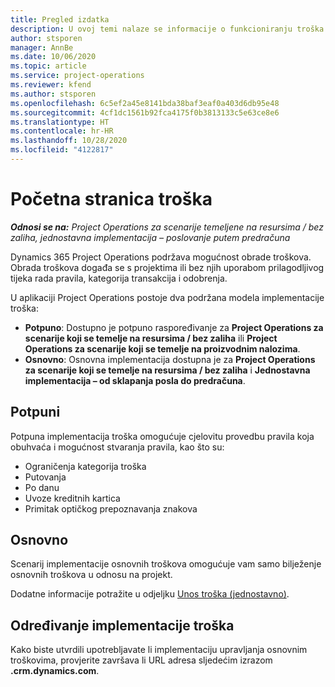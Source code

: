 ```yaml
---
title: Pregled izdatka
description: U ovoj temi nalaze se informacije o funkcioniranju troška u aplikaciji Project Operations.
author: stsporen
manager: AnnBe
ms.date: 10/06/2020
ms.topic: article
ms.service: project-operations
ms.reviewer: kfend
ms.author: stsporen
ms.openlocfilehash: 6c5ef2a45e8141bda38baf3eaf0a403d6db95e48
ms.sourcegitcommit: 4cf1dc1561b92fca4175f0b3813133c5e63ce8e6
ms.translationtype: HT
ms.contentlocale: hr-HR
ms.lasthandoff: 10/28/2020
ms.locfileid: "4122817"
---
```

# <a name="expense-home-page"></a>Početna stranica troška

_**Odnosi se na:** Project Operations za scenarije temeljene na resursima / bez zaliha, jednostavna implementacija – poslovanje putem predračuna_


Dynamics 365 Project Operations podržava mogućnost obrade troškova. Obrada troškova događa se s projektima ili bez njih uporabom prilagodljivog tijeka rada pravila, kategorija transakcija i odobrenja.

U aplikaciji Project Operations postoje dva podržana modela implementacije troška: 

- **Potpuno**: Dostupno je potpuno raspoređivanje za **Project Operations za scenarije koji se temelje na resursima / bez zaliha** ili **Project Operations za scenarije koji se temelje na proizvodnim nalozima**.
- **Osnovno**: Osnovna implementacija dostupna je za **Project Operations za scenarije koji se temelje na resursima / bez zaliha** i **Jednostavna implementacija – od sklapanja posla do predračuna**.

## <a name="full"></a>Potpuni 
Potpuna implementacija troška omogućuje cjelovitu provedbu pravila koja obuhvaća i mogućnost stvaranja pravila, kao što su:

  - Ograničenja kategorija troška
  - Putovanja
  - Po danu
  - Uvoze kreditnih kartica
  - Primitak optičkog prepoznavanja znakova

## <a name="basic"></a>Osnovno 
Scenarij implementacije osnovnih troškova omogućuje vam samo bilježenje osnovnih troškova u odnosu na projekt. 

Dodatne informacije potražite u odjeljku [Unos troška (jednostavno)](basic-expense.md).

## <a name="determine-your-expense-deployment"></a>Određivanje implementacije troška
Kako biste utvrdili upotrebljavate li implementaciju upravljanja osnovnim troškovima, provjerite završava li URL adresa sljedećim izrazom **.crm.dynamics.com**. 
